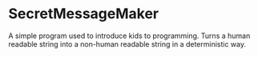 # SecretMessageMaker
A simple program used to introduce kids to programming. Turns a human readable string into a non-human readable string in a deterministic way.
